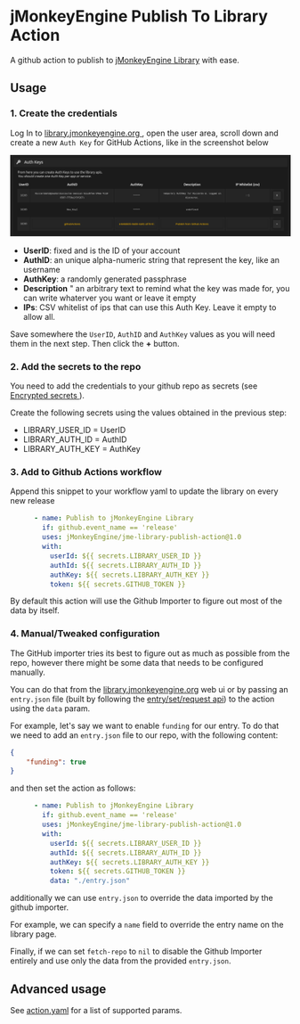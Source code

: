 # jMonkeyEngine Publish To Library Action

A github action to publish to [jMonkeyEngine Library](https://library.jmonkeyengine.org) with ease.


## Usage

### 1. Create the credentials
Log In to [library.jmonkeyengine.org ](https://library.jmonkeyengine.org), open the user area, scroll down and create a new `Auth Key` for GitHub Actions, like in the screenshot below

![1](screenshot/Screenshot%20from%202022-06-30%2015-19-11.png)

- **UserID**: fixed and is the ID of your account
- **AuthID**: an unique alpha-numeric string that represent the key, like an username
- **AuthKey**: a randomly generated passphrase 
- **Description** " an arbitrary text to remind what the key was made for, you can write whaterver you want or leave it empty
- **IPs**: CSV whitelist of  ips that can use this Auth Key. Leave it empty to allow all.

Save somewhere the `UserID`, `AuthID` and `AuthKey` values as you will need them in the next step. Then click the **+** button.


### 2. Add the secrets to the repo
You need to add the credentials to your github repo as secrets (see [Encrypted secrets
](https://docs.github.com/en/actions/security-guides/encrypted-secrets)).

Create the following secrets using the values obtained in the previous step:
- LIBRARY_USER_ID = UserID
- LIBRARY_AUTH_ID = AuthID
- LIBRARY_AUTH_KEY = AuthKey


### 3. Add to Github Actions workflow
Append this snippet to your workflow yaml to update the library on every new release

```yaml
      - name: Publish to jMonkeyEngine Library
        if: github.event_name == 'release'
        uses: jMonkeyEngine/jme-library-publish-action@1.0
        with:
          userId: ${{ secrets.LIBRARY_USER_ID }}
          authId: ${{ secrets.LIBRARY_AUTH_ID }}
          authKey: ${{ secrets.LIBRARY_AUTH_KEY }}
          token: ${{ secrets.GITHUB_TOKEN }}
```
By default this action will use the Github Importer to figure out most of the data by itself. 


### 4. Manual/Tweaked configuration
The GitHub importer tries its best to figure out as much as possible from the repo, however there might be some data that needs to be configured manually.

You can do that from the [library.jmonkeyengine.org](https://library.jmonkeyengine.org) web ui or by passing an `entry.json` file (built by following the [entry/set/request api](https://library.jmonkeyengine.org/apidoc/entry/set/request)) to the action using the `data` param.


For example, let's say we want to enable `funding` for our entry.
To do that we need to add an `entry.json` file to our repo, with the following content:
```json
{
    "funding": true
}
```

and then set the action as follows:
```yaml
      - name: Publish to jMonkeyEngine Library
        if: github.event_name == 'release'
        uses: jMonkeyEngine/jme-library-publish-action@1.0
        with:
          userId: ${{ secrets.LIBRARY_USER_ID }}
          authId: ${{ secrets.LIBRARY_AUTH_ID }}
          authKey: ${{ secrets.LIBRARY_AUTH_KEY }}
          token: ${{ secrets.GITHUB_TOKEN }}
          data: "./entry.json"
```

additionally we can use `entry.json` to override the data imported by the github importer.

For example, we can specify a `name` field to override the entry name on the library page.


Finally, if we can set `fetch-repo` to `nil` to disable the Github Importer entirely and use only the data from the provided `entry.json`.

## Advanced usage
See [action.yaml](action.yml) for a list of supported params.
